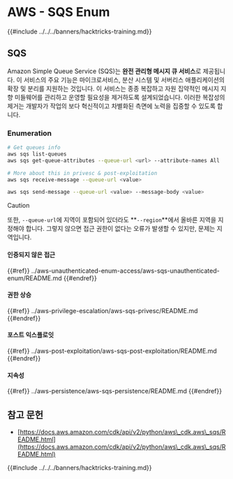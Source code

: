 # AWS - SQS Enum

{{#include ../../../banners/hacktricks-training.md}}

## SQS

Amazon Simple Queue Service (SQS)는 **완전 관리형 메시지 큐 서비스**로 제공됩니다. 이 서비스의 주요 기능은 마이크로서비스, 분산 시스템 및 서버리스 애플리케이션의 확장 및 분리를 지원하는 것입니다. 이 서비스는 종종 복잡하고 자원 집약적인 메시지 지향 미들웨어를 관리하고 운영할 필요성을 제거하도록 설계되었습니다. 이러한 복잡성의 제거는 개발자가 작업의 보다 혁신적이고 차별화된 측면에 노력을 집중할 수 있도록 합니다.

### Enumeration
```bash
# Get queues info
aws sqs list-queues
aws sqs get-queue-attributes --queue-url <url> --attribute-names All

# More about this in privesc & post-exploitation
aws sqs receive-message --queue-url <value>

aws sqs send-message --queue-url <value> --message-body <value>
```
> [!CAUTION]
> 또한, `--queue-url`에 지역이 포함되어 있더라도 **`--region`**에서 올바른 지역을 지정해야 합니다. 그렇지 않으면 접근 권한이 없다는 오류가 발생할 수 있지만, 문제는 지역입니다.

#### 인증되지 않은 접근

{{#ref}}
../aws-unauthenticated-enum-access/aws-sqs-unauthenticated-enum/README.md
{{#endref}}

#### 권한 상승

{{#ref}}
../aws-privilege-escalation/aws-sqs-privesc/README.md
{{#endref}}

#### 포스트 익스플로잇

{{#ref}}
../aws-post-exploitation/aws-sqs-post-exploitation/README.md
{{#endref}}

#### 지속성

{{#ref}}
../aws-persistence/aws-sqs-persistence/README.md
{{#endref}}

## 참고 문헌

- [https://docs.aws.amazon.com/cdk/api/v2/python/aws\_cdk.aws\_sqs/README.html](https://docs.aws.amazon.com/cdk/api/v2/python/aws\_cdk.aws\_sqs/README.html)

{{#include ../../../banners/hacktricks-training.md}}
